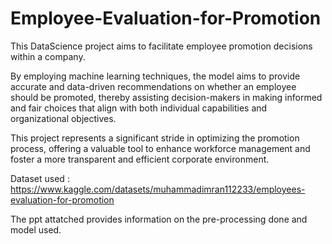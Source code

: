# Employee-Evaluation-for-Promotion
This DataScience project aims to facilitate employee promotion decisions within a company.  
  
By employing machine learning techniques, the model aims to provide accurate and data-driven recommendations on whether an employee should be promoted, thereby assisting decision-makers in making informed and fair choices that align with both individual capabilities and organizational objectives.  
  
This project represents a significant stride in optimizing the promotion process, offering a valuable tool to enhance workforce management and foster a more transparent and efficient corporate environment.  

Dataset used : https://www.kaggle.com/datasets/muhammadimran112233/employees-evaluation-for-promotion

The ppt attatched provides information on the pre-processing done and model used.
